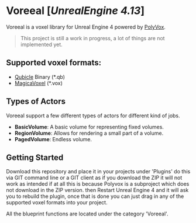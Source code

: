 # Voreeal [_UnrealEngine 4.13_]
Voreeal is a voxel library for Unreal Engine 4 powered by [PolyVox](https://bitbucket.org/volumesoffun/polyvox).

> This project is still a work in progress, a lot of things are not implemented yet.

## Supported voxel formats:
* [Qubicle](http://www.minddesk.com/) Binary (*.qb) 
* [MagicaVoxel](https://ephtracy.github.io/) (*.vox)

## Types of Actors
Voreeal support a few different types of actors for different kind of jobs.

* **BasicVolume**: A basic volume for representing fixed volumes.
* **RegionVolume**: Allows for rendering a small part of a volume.
* **PagedVolume**: Endless volume.

## Getting Started

Download this repository and place it in your projects under 'Plugins' do this via GIT command line or 
a GIT client as if you download the ZIP it will not work as intended if at all this is because Polyvox is a subproject which does not download in the ZIP version. then Restart Unreal Engine 4
and it will ask you to rebuild the plugin, once that is done you can just drag in any of the supported
voxel formats into your project. 

All the blueprint functions are located under the category 'Voreeal'.
